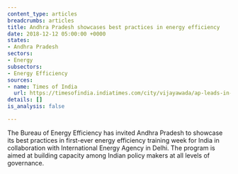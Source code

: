 ```yaml
---
content_type: articles
breadcrumbs: articles
title: Andhra Pradesh showcases best practices in energy efficiency
date: 2018-12-12 05:00:00 +0000
states:
- Andhra Pradesh
sectors:
- Energy
subsectors:
- Energy Efficiency
sources:
- name: Times of India
  url: https://timesofindia.indiatimes.com/city/vijayawada/ap-leads-in-energy-efficiency-to-coach-other-states/articleshowprint/66989591.cms
details: []
is_analysis: false

---
```

The Bureau of Energy Efficiency has invited Andhra Pradesh to showcase its best practices in first-ever energy efficiency training week for India in collaboration with International Energy Agency in Delhi. The program is aimed at building capacity among Indian policy makers at all levels of governance.